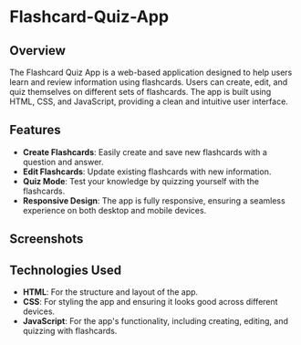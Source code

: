 # Flashcard-Quiz-App


## Overview

The Flashcard Quiz App is a web-based application designed to help users learn and review information using flashcards. Users can create, edit, and quiz themselves on different sets of flashcards. The app is built using HTML, CSS, and JavaScript, providing a clean and intuitive user interface.

## Features

- **Create Flashcards**: Easily create and save new flashcards with a question and answer.
- **Edit Flashcards**: Update existing flashcards with new information.
- **Quiz Mode**: Test your knowledge by quizzing yourself with the flashcards.
- **Responsive Design**: The app is fully responsive, ensuring a seamless experience on both desktop and mobile devices.

## Screenshots


## Technologies Used

- **HTML**: For the structure and layout of the app.
- **CSS**: For styling the app and ensuring it looks good across different devices.
- **JavaScript**: For the app's functionality, including creating, editing, and quizzing with flashcards.
